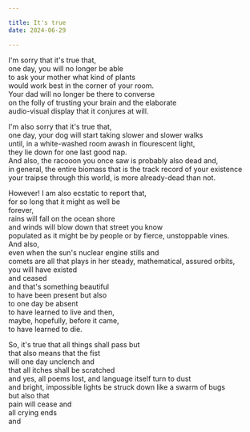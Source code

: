 ```yaml
---

title: It's true
date: 2024-06-29

---
```


I'm sorry that it's true that,</br>
one day, you will no longer be able</br>
to ask your mother what kind of plants</br>
would work best in the corner of your room.</br>
Your dad will no longer be there to converse</br>
on the folly of trusting your brain and the elaborate</br>
audio-visual display that it conjures at will.</br>

I'm also sorry that it's true that,</br>
one day, your dog will start taking slower and slower walks</br>
until, in a white-washed room awash in flourescent light,</br>
they lie down for one last good nap.</br>
And also, the racooon you once saw is probably also dead and,</br>
in general, the entire biomass that is the track record of your existence</br>
your traipse through this world, is more already-dead than not.</br>

However! I am also ecstatic to report that,</br>
for so long that it might as well be</br>
forever, </br>
rains will fall on the ocean shore</br>
and winds will blow down that street you know</br>
populated as it might be by people or by fierce, unstoppable vines.</br>
And also,</br>
even when the sun's nuclear engine stills and</br>
comets are all that plays in her steady, mathematical, assured orbits,</br>
you will have existed</br>
and ceased</br>
and that's something beautiful</br>
to have been present but also</br>
to one day be absent</br>
to have learned to live and then,</br>
maybe, hopefully, before it came,</br>
to have learned to die.</br>

So, it's true that all things shall pass but</br>
that also means that the fist</br>
will one day unclench and</br>
that all itches shall be scratched</br>
and yes, all poems lost, and language itself turn to dust</br>
and bright, impossible lights be struck down like a swarm of bugs</br>
but also that</br>
pain will cease and</br>
all crying ends</br>
and</br>